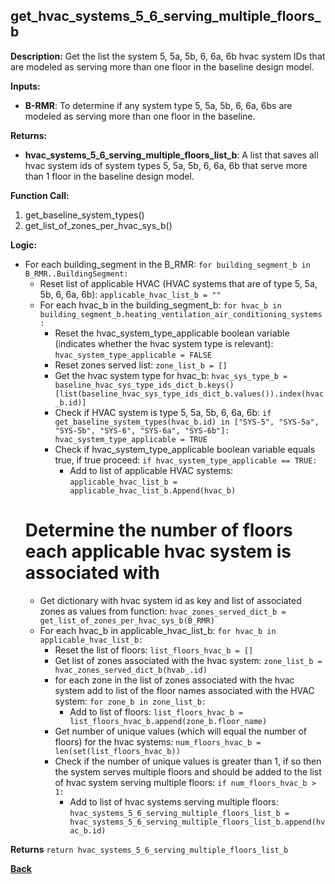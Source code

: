 ## get_hvac_systems_5_6_serving_multiple_floors_b

**Description:** Get the list the system 5, 5a, 5b, 6, 6a, 6b hvac system IDs that are modeled as serving more than one floor in the baseline design model.  

**Inputs:**
- **B-RMR**: To determine if any system type 5, 5a, 5b, 6, 6a, 6bs are modeled as serving more than one floor in the baseline.

**Returns:**
- **hvac_systems_5_6_serving_multiple_floors_list_b**: A list that saves all hvac system ids of system types 5, 5a, 5b, 6, 6a, 6b that serve more than 1 floor in the baseline design model.
 
**Function Call:** 

1. get_baseline_system_types()
2. get_list_of_zones_per_hvac_sys_b()

**Logic:**
- For each building_segment in the B_RMR: `for building_segment_b in B_RMR..BuildingSegment:`
    - Reset list of applicable HVAC (HVAC systems that are of type 5, 5a, 5b, 6, 6a, 6b): `applicable_hvac_list_b = ""`
    - For each hvac_b in the building_segment_b: `for hvac_b in building_segment_b.heating_ventilation_air_conditioning_systems:`
        - Reset the hvac_system_type_applicable boolean variable (indicates whether the hvac system type is relevant): `hvac_system_type_applicable = FALSE`
        - Reset zones served list: `zone_list_b = []`
        - Get the hvac system type for hvac_b: `hvac_sys_type_b = baseline_hvac_sys_type_ids_dict_b.keys()[list(baseline_hvac_sys_type_ids_dict_b.values()).index(hvac_b.id)]`
        - Check if HVAC system is type 5, 5a, 5b, 6, 6a, 6b: `if get_baseline_system_types(hvac_b.id) in ["SYS-5", "SYS-5a", "SYS-5b", "SYS-6", "SYS-6a", "SYS-6b"]: hvac_system_type_applicable = TRUE`
        - Check if hvac_system_type_applicable boolean variable equals true, if true proceed: `if hvac_system_type_applicable == TRUE:`
            - Add to list of applicable HVAC systems: `applicable_hvac_list_b = applicable_hvac_list_b.Append(hvac_b)`
    # Determine the number of floors each applicable hvac system is associated with
    - Get dictionary with hvac system id as key and list of associated zones as values from function: `hvac_zones_served_dict_b = get_list_of_zones_per_hvac_sys_b(B_RMR)`
    - For each hvac_b in applicable_hvac_list_b: `for hvac_b in applicable_hvac_list_b:`
        - Reset the list of floors: `list_floors_hvac_b = []`
        - Get list of zones associated with the hvac system: `zone_list_b =  hvac_zones_served_dict_b(hvab_.id)`
        - for each zone in the list of zones associated with the hvac system add to list of the floor names associated with the HVAC system: `for zone_b in zone_list_b:`
            - Add to list of floors: `list_floors_hvac_b = list_floors_hvac_b.append(zone_b.floor_name)`
        - Get number of unique values (which will equal the number of floors) for the hvac systems: `num_floors_hvac_b = len(set(list_floors_hvac_b))`
        - Check if the number of unique values is greater than 1, if so then the system serves multiple floors and should be added to the list of hvac system serving multiple floors: `if num_floors_hvac_b > 1:` 
            - Add to list of hvac systems serving multiple floors: `hvac_systems_5_6_serving_multiple_floors_list_b = hvac_systems_5_6_serving_multiple_floors_list_b.append(hvac_b.id)`

**Returns** `return hvac_systems_5_6_serving_multiple_floors_list_b`

**[Back](../_toc.md)**
    
